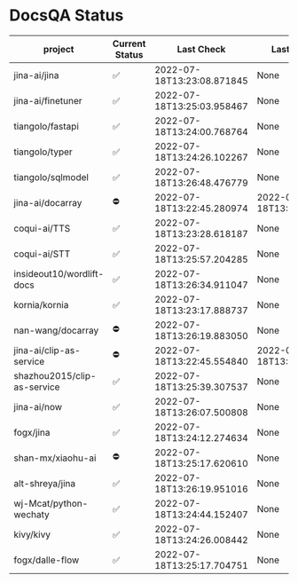 # DocsQA Status

|          project          |Current Status|        Last Check        |      Last Downtime       |
|---------------------------|--------------|--------------------------|--------------------------|
|jina-ai/jina               |✅            |2022-07-18T13:23:08.871845|None                      |
|jina-ai/finetuner          |✅            |2022-07-18T13:25:03.958467|None                      |
|tiangolo/fastapi           |✅            |2022-07-18T13:24:00.768764|None                      |
|tiangolo/typer             |✅            |2022-07-18T13:24:26.102267|None                      |
|tiangolo/sqlmodel          |✅            |2022-07-18T13:26:48.476779|None                      |
|jina-ai/docarray           |⛔️           |2022-07-18T13:22:45.280974|2022-07-18T13:22:45.280928|
|coqui-ai/TTS               |✅            |2022-07-18T13:23:28.618187|None                      |
|coqui-ai/STT               |✅            |2022-07-18T13:25:57.204285|None                      |
|insideout10/wordlift-docs  |✅            |2022-07-18T13:26:34.911047|None                      |
|kornia/kornia              |✅            |2022-07-18T13:23:17.888737|None                      |
|nan-wang/docarray          |⛔️           |2022-07-18T13:26:19.883050|None                      |
|jina-ai/clip-as-service    |⛔️           |2022-07-18T13:22:45.554840|2022-07-18T13:22:45.554820|
|shazhou2015/clip-as-service|✅            |2022-07-18T13:25:39.307537|None                      |
|jina-ai/now                |✅            |2022-07-18T13:26:07.500808|None                      |
|fogx/jina                  |✅            |2022-07-18T13:24:12.274634|None                      |
|shan-mx/xiaohu-ai          |⛔️           |2022-07-18T13:25:17.620610|None                      |
|alt-shreya/jina            |✅            |2022-07-18T13:26:19.951016|None                      |
|wj-Mcat/python-wechaty     |✅            |2022-07-18T13:24:44.152407|None                      |
|kivy/kivy                  |✅            |2022-07-18T13:24:26.008442|None                      |
|fogx/dalle-flow            |✅            |2022-07-18T13:25:17.704751|None                      |
